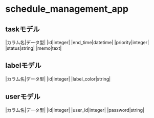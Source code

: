 # schedule_management_app


## taskモデル
|カラム名|データ型|
|id|integer|
|end_time|datetime|
|priority|integer|
|status|string|
|memo|text|



## labelモデル
|カラム名|データ型|
|id|integer|
|label_color|string|



## userモデル
|カラム名|データ型|
|id|integer|
|user_id|integer|
|password|string|
